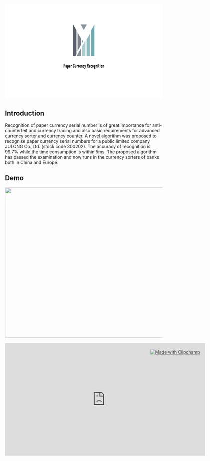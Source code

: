 <h1 align="center">
  <a name="logo"><img src="assets/logo.png" alt="logo" width="1500" height="300"></a>
  <br>
</h1>

## Introduction
Recognition of paper currency serial number is of great importance for anti-counterfeit and currency tracing and also basic requirements for advanced currency sorter and currency counter. A novel algorithm was proposed to recognise paper currency serial numbers for a public limited company JULONG Co.,Ltd. (stock code 300202). The accuracy of recognition is 99.7% while the time consumption is within 5ms. The proposed algorithm has passed the examination and now runs in the currency sorters of banks both in China and Europe.

## Demo
<p align="center">
<img width="865" height="481" src="assets/papercurrency.gif">
</p>

<div style="position:relative;width:fit-content;height:fit-content;">
            <a style="position:absolute;top:20px;right:1rem;opacity:0.8;" href="https://clipchamp.com/watch/Untitled-Project-aFeFZb">
                <img style="height:22px;" src="https://clipchamp.com/e.svg" alt="Made with Clipchamp" />
            </a>
            <iframe allowfullscreen style="border:none" src="https://clipchamp.com/watch/Untitled-Project-aFeFZb/embed" width="640" height="360"></iframe>
        </div>


